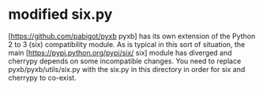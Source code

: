 modified six.py
===============

[https://github.com/pabigot/pyxb pyxb] has its own extension of the Python 2 to 3 (six) compatibility module.  As is typical
in this sort of situation, the main [https://pypi.python.org/pypi/six/ six] module has diverged and cherrypy depends on some
incompatible changes.  You need to replace pyxb/pyxb/utils/six.py with the six.py in this directory in order for six and cherrypy to co-exist.
